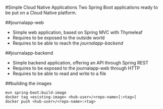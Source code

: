 #Simple Cloud Native Applications
Two Spring Boot applications ready to be put on a Cloud Native platform.

##journalapp-web
* Simple web application, based on Spring MVC with Thymeleaf
* Requires to be exposed to the outside world
* Requires to be able to reach the *journalapp-backend*

##journalapp-backend
* Simple backend application, offering an API through Spring REST
* Requires to be exposed to the journalapp-web through HTTP
* Requires to be able to read and write to a file


##building the images
```
mvn spring-boot:build-image
docker tag <existing-image> <hub-user>/<repo-name>[:<tag>]
docker push <hub-user>/<repo-name>:<tag>
```
